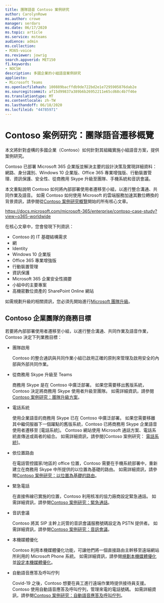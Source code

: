 ```yaml
---
title: 團隊語音 Contoso 案例研究
author: CarolynRowe
ms.author: crowe
manager: serdars
ms.date: 06/17/2020
ms.topic: article
ms.service: msteams
audience: admin
ms.collection:
- M365-voice
ms.reviewer: jowrig
search.appverid: MET150
f1.keywords:
- NOCSH
description: 多國企業的小組語音案例研究
appliesto:
- Microsoft Teams
ms.openlocfilehash: 100889bacffdb9de722bd2e1e7295905876dab2e
ms.sourcegitcommit: af15d99837a389b6b26952211e65cd68c4b7f46e
ms.translationtype: MT
ms.contentlocale: zh-TW
ms.lasthandoff: 06/18/2020
ms.locfileid: "44785971"
---
```

# <a name="contoso-case-study-teams-voice-migration-overview"></a>Contoso 案例研究：團隊語音遷移概覽

本文將針對虛構的多國企業（Contoso）如何針對其組織實施小組語音方案，提供案例研究。

Contoso 已部署 Microsoft 365 企業版並解決主要的設計決策及實現詳細資料：網路、身分識別、Windows 10 企業版、Office 365 專業增強版、行動裝置管理、資訊保護、安全性、從商務用 Skype 升級至團隊、手機系統和音訊會議。  

本文重點說明 Contoso 如何將內部部署使用者遷移至小組，以進行整合溝通、共同作業及語音。 如需 Contoso 如何使用 Microsoft 的雲端服務加速其數位轉換的背景資訊，請參閱從[Contoso 案例研究概覽](https://docs.microsoft.com/microsoft-365/enterprise/contoso-case-study?view=o365-worldwide)開始的所有核心文章。

https://docs.microsoft.com/microsoft-365/enterprise/contoso-case-study?view=o365-worldwide 

在核心文章中，您會發現下列資訊：  

- Contoso 的 IT 基礎結構需求
- 網
- Identity
- Windows 10 企業版
- Office 365 專業增強版
- 行動裝置管理
- 資訊保護
- Microsoft 365 企業安全性摘要
- 小組中的主要專案
- 高機密數位資產的 SharePoint Online 網站

如需規劃升級的相關資訊，您必須先開始進行[Microsoft 團隊升級](upgrade-start-here.md)。

## <a name="contoso-business-goals-for-teams"></a>Contoso 企業團隊的商務目標

若要將內部部署使用者遷移至小組，以進行整合溝通、共同作業及語音作業，Contoso 決定下列業務目標：

- 團隊啟用 

  Contoso 的整合通訊與共同作業小組已啟用正確的原則來管理及啟用安全的內部與外部共同作業。 

- 從商務用 Skype 升級至 Teams 

  商務用 Skype 是在 Contoso 中廣泛部署。 如果您需要移出舊版系統，Contoso 決定將商務用 Skype 使用者升級至團隊。 如需詳細資訊，請參閱[Contoso 案例研究：團隊升級方案](voice-case-study-migration-plan.md)。

- 電話系統  

  使用企業語音的商務用 Skype 已在 Contoso 中廣泛部署。 如果您需要移離其中繼伺服器下一個躍點的舊版系統，Contoso 已將商務用 Skype 企業語音使用者遷移至 [電話系統]。 Contoso 網站使用 Microsoft 通話方案、電話系統直傳送或兩者的組合。 如需詳細資訊，請參閱[Contoso 案例研究： [電話系統](voice-case-study-phone-system.md)]。

- 依位置路由 

  在電話管控國家/地區的 office 位置，Contoso 需要在手機系統部署中，重新建立在商務用 Skype 中所提供的以位置為基礎的路由。 如需詳細資訊，請參閱[Contoso 案例研究：以位置為基礎的路由](voice-case-study-location-based-routing.md)。

- 緊急電話 

  在直接佈線已實施的位置，Contoso 利用核准的協力廠商設定緊急通話。 如需詳細資訊，請參閱[Contoso 案例研究：緊急通話](voice-case-study-emergency-calling.md)。

- 音訊會議 

  Contoso 將其 SIP 主幹上託管的音訊會議服務號碼設定為 PSTN 提供者。 如需詳細資訊，請參閱[Contoso 案例研究：音訊會議](voice-case-study-audio-conferencing.md)。 

- 本機媒體優化 

  Contoso 利用本機媒體優化功能，可讓他們將一個直接路由主幹移至遠端網站所利用的 Microsoft Phone 系統。 如需詳細資訊，請參閱[規劃本機媒體優化](direct-routing-media-optimization.md)並[設定本機媒體優化](direct-routing-media-optimization-configure.md)。

- 自動語音應答及呼叫佇列

  Covid-19 之後，Contoso 想要在員工進行遠端作業時提供接待員支援。 Contoso 使用自動語音應答及呼叫佇列，管理來電的電話號碼。 如需詳細資訊，請參閱[Contoso 案例研究：自動語音應答及呼叫佇列](voice-case-study-call-queues.md)。  


